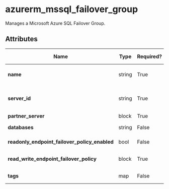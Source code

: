 # azurerm_mssql_failover_group

Manages a Microsoft Azure SQL Failover Group.

## Attributes

| Name | Type | Required? | Default  | possible values | Description |
| ---- | ---- | --------- | -------- | ----------- | ----------- |
| **name** | string | True | -  |  -  | The name of the Failover Group. Changing this forces a new resource to be created. | 
| **server_id** | string | True | -  |  -  | The ID of the primary SQL Server on which to create the failover group. Changing this forces a new resource to be created. | 
| **partner_server** | block | True | -  |  -  | A `partner_server` block. | 
| **databases** | string | False | -  |  -  | A set of database names to include in the failover group. | 
| **readonly_endpoint_failover_policy_enabled** | bool | False | `False`  |  -  | Whether failover is enabled for the readonly endpoint. Defaults to `false`. | 
| **read_write_endpoint_failover_policy** | block | True | -  |  -  | A `read_write_endpoint_failover_policy` block. | 
| **tags** | map | False | -  |  -  | A mapping of tags to assign to the resource. | 

